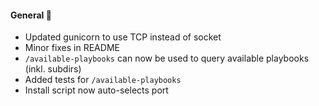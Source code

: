 #### General 🚀
- Updated gunicorn to use TCP instead of socket
- Minor fixes in README
- `/available-playbooks` can now be used to query available playbooks (inkl. subdirs)
- Added tests for `/available-playbooks`
- Install script now auto-selects port